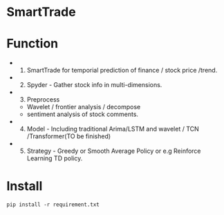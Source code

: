 # SmartTrade
# Function
- 1. SmartTrade for temporial prediction of finance / stock price /trend.
- 2. Spyder - Gather stock info in multi-dimensions.
- 3. Preprocess 
  - Wavelet / frontier analysis / decompose
  - sentiment analysis of stock comments.
- 4. Model - Including traditional Arima/LSTM and wavelet / TCN /Transformer(TO be finished)
- 5. Strategy - Greedy or Smooth Average Policy or e.g Reinforce Learning TD policy.
# Install
`pip install -r requirement.txt`
